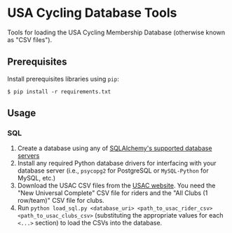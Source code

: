 # USA Cycling Database Tools
Tools for loading the USA Cycling Membership Database (otherwise known as "CSV files").

## Prerequisites
Install prerequisites libraries using `pip`:

    $ pip install -r requirements.txt

## Usage

### SQL

1. Create a database using any of [SQLAlchemy's supported database servers](http://docs.sqlalchemy.org/en/rel_0_9/core/engines.html#supported-databases)
2. Install any required Python database drivers for interfacing with your database server (i.e., `psycopg2` for PostgreSQL or `MySQL-Python` for MySQL, etc.)
3. Download the USAC CSV files from the [USAC website](http://www.usacycling.org/). You need the "New Universal Complete" CSV file for riders and the "All Clubs (1 row/team)" CSV file for clubs.
4. Run `python load_sql.py <database_uri> <path_to_usac_rider_csv> <path_to_usac_clubs_csv>` (substituting the appropriate values for each `<...>` section) to load the CSVs into the database.

